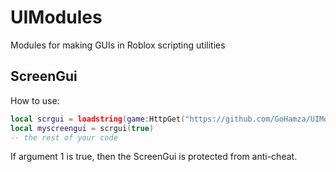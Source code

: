 # UIModules
Modules for making GUIs in Roblox scripting utilities

## ScreenGui
How to use:
```lua
local scrgui = loadstring(game:HttpGet("https://github.com/GoHamza/UIModules/blob/main/ScreenGui.luau?raw=true"))()
local myscreengui = scrgui(true)
-- the rest of your code
```
If argument 1 is true, then the ScreenGui is protected from anti-cheat.
